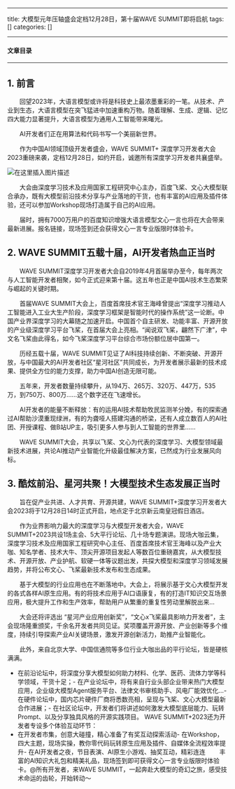 
--- 
title:  大模型元年压轴盛会定档12月28日，第十届WAVE SUMMIT即将启航 
tags: []
categories: [] 

---


#### 文章目录
- - - 


## 1. 前言

  回望2023年，大语言模型或许将是科技史上最浓墨重彩的一笔。从技术、产业到生态，大语言模型在突飞猛进中加速重构万物。随着理解、生成、逻辑、记忆四大能力显著提升，大语言模型为通用人工智能带来曙光。

  AI开发者们正在用算法和代码书写一个美丽新世界。

  作为中国AI领域顶级开发者盛会，WAVE SUMMIT+ 深度学习开发者大会2023重磅来袭，定档12月28日，如约开启，诚邀所有深度学习开发者共襄盛举。

<img src="https://img-blog.csdnimg.cn/direct/4749afa1bbd84bdd8bfbb5b6e5dd6e29.png#pic_center" alt="在这里插入图片描述">

  大会由深度学习技术及应用国家工程研究中心主办，百度飞桨、文心大模型联合承办，既有大模型前沿技术分享与产业落地的干货，也有丰富的AI应用及插件体验，还可以参加Workshop现场打造属于自己的AI应用。

  届时，拥有7000万用户的百度知识增强大语言模型文心一言也将在大会带来最新进展。报名链接，现场签到还会获得文心一言专业版限时体验卡。

## 2. WAVE SUMMIT五载十届，AI开发者热血正当时

  WAVE SUMMIT深度学习开发者大会自2019年4月首届举办至今，每年两次与人工智能开发者相聚，如今正式迎来第十届。这五年也正是中国AI技术生态繁荣与崛起的关键时期。

  首届WAVE SUMMIT大会上，百度首席技术官王海峰曾提出“深度学习推动人工智能进入工业大生产阶段，深度学习框架是智能时代的操作系统”这一论断。中国产业界深度学习的大幕随之加速开启。中国首个自主研发、功能丰富、开源开放的产业级深度学习平台飞桨，在首届大会上亮相。“闻说双飞桨，翩然下广津”，中文名飞桨由此得名，如今飞桨深度学习平台综合市场份额位居中国第一。

  历经五载十届，WAVE SUMMIT见证了AI科技持续创新、不断突破、开源开放，与中国最大的AI开发者社区“星河社区”共同成长，为开发者展示最新的技术成果、提供全方位的能力支撑，助力中国AI创造无限可能。

  五年来，开发者数量持续攀升，从194万、265万、320万、447万，535万，到750万、800万……这个数字还在飞速增长。

  AI开发者的能量不断释放：有的运用AI技术帮助牧民监测羊分娩，有的探索通过AI帮助沙漠重现绿洲，有的为聋哑人搭建沟通的桥梁，还有人成立数百人的AI社团、开授课程、做B站UP主，吸引更多人参与到人工智能的世界里……

  WAVE SUMMIT大会，共享以飞桨、文心为代表的深度学习、大模型领域最新技术进展，共论AI推动产业智能化升级最佳解决方案，已然成为行业发展风向标。

## 3. 酷炫前沿、星河共聚！大模型技术生态发展正当时

  旨在促产业共进、人才共育、开源共建，WAVE SUMMIT+深度学习开发者大会2023将于12月28日14时正式开启，地点定于北京新云南皇冠假日酒店。

  作为业界影响力最大的深度学习与大模型开发者大会，WAVE SUMMIT+2023共设1场主会、5大平行论坛、几十场专题演讲。现场大咖云集，深度学习技术及应用国家工程研究中心主任、百度首席技术官王海峰以及产业大咖、知名学者、技术大牛、顶尖开源项目发起人等数百位重磅嘉宾，从大模型技术、开源开放、产业护航、软硬一体等议题出发，共探大模型和深度学习领域发展趋势，并将公布文心、飞桨最新技术发布和生态成果。

  基于大模型的行业应用也在不断落地中。大会上，将展示基于文心大模型开发的各式各样AI原生应用。有的将技术应用于AI口语康复，有的打造IT知识交互场景应用，极大提升工作和生产效率，帮助用户从繁重的重复性劳动里解脱出来…

  大会还将评选出 “星河产业应用创新奖”，“文心x飞桨最具影响力开发者”，主会现场隆重颁奖，千余名开发者共同见证。奖项覆盖开源开放、产业创新等多个维度，持续引导探索产业AI关键场景，激发开源创新活力，助推产业智能化。

  此外，来自北京大学、中国信通院等多位行业大咖出品的平行论坛，皆是硬核满满。
- 在前沿论坛中，将深度分享大模型如何助力材料、化学、医药、流体力学等科学领域，干货十足；- 在产业论坛中，将有来自行业头部企业带来热门大模型应用，企业级大模型Agent服务平台、法律文书审核助手、风电厂能效优化…- 在硬件论坛中，国内芯片硬件厂商将悉数亮相，呈现与飞桨、文心大模型最新合作进展；- 在社区论坛中，开发者们将讲述如何激发大模型底层能力、玩转Prompt、以及分享独具风格的开源实践项目。
WAVE SUMMIT+2023还为开发者专设多个体验互动环节：
- 在开发者市集，创意大碰撞，精心准备了有奖互动探索活动- 在Workshop，四大主题，现场实操，教你零代码玩转原生应用及插件、自媒体全流程效率提升- 在AI开发者之夜，节目表演、AI原生小游戏、抽奖互动，精彩连连
  丰富的AI知识大礼包和精美礼品，现场签到即可获得文心一言专业版限时体验卡。@所有开发者，来WAVE SUMMIT，一起奔赴大模型的奇幻之旅，感受技术命运的齿轮，开始转动～
